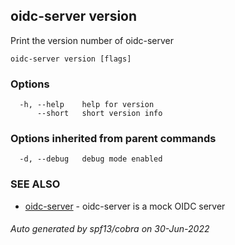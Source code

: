 ## oidc-server version

Print the version number of oidc-server

```
oidc-server version [flags]
```

### Options

```
  -h, --help    help for version
      --short   short version info
```

### Options inherited from parent commands

```
  -d, --debug   debug mode enabled
```

### SEE ALSO

* [oidc-server](oidc-server.md)	 - oidc-server is a mock OIDC server

###### Auto generated by spf13/cobra on 30-Jun-2022
